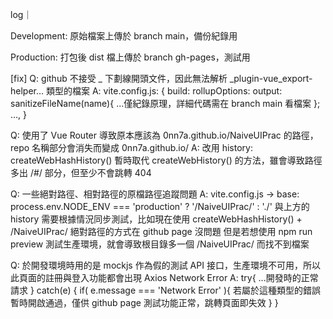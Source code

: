 log｜

Development:
  原始檔案上傳於 branch main，備份紀錄用

Production:
  打包後 dist 檔上傳於 branch gh-pages，測試用
  
  [fix]
   Q: github 不接受 _ 下劃線開頭文件，因此無法解析 _plugin-vue_export-helper… 類型的檔案
   A: vite.config.js: 
      { build:
          rollupOptions:
            output: sanitizeFileName(name){
              ...僅紀錄原理，詳細代碼需在 branch main 看檔案
            };
       ...,
      }
   
   Q: 使用了 Vue Router 導致原本應該為 0nn7a.github.io/NaiveUIPrac 的路徑，repo 名稱部分會消失而變成 0nn7a.github.io/
   A: 改用 history: createWebHashHistory() 暫時取代 createWebHistory() 的方法，雖會導致路徑多出 /#/ 部分，但至少不會跳轉 404
   
   Q: 一些絕對路徑、相對路徑的原檔路徑追蹤問題
   A: vite.config.js -> base: process.env.NODE_ENV === 'production' ? '/NaiveUIPrac/' : './'
      與上方的 history 需要根據情況同步測試，比如現在使用 createWebHashHistory() + /NaiveUIPrac/ 絕對路徑的方式在 github page 沒問題
      但是若想使用 npm run preview 測試生產環境，就會導致根目錄多一個 /NaiveUIPrac/ 而找不到檔案
      
   Q: 於開發環境時用的是 mockjs 作為假的測試 API 接口，生產環境不可用，所以此頁面的註冊與登入功能都會出現 Axios Network Error
   A: try{ 
        ...開發時的正常請求
      } catch(e) { 
        if( e.message === 'Network Error' ){ 
          若屬於這種類型的錯誤暫時開啟通過，僅供 github page 測試功能正常，跳轉頁面即失效 
        } 
      }
